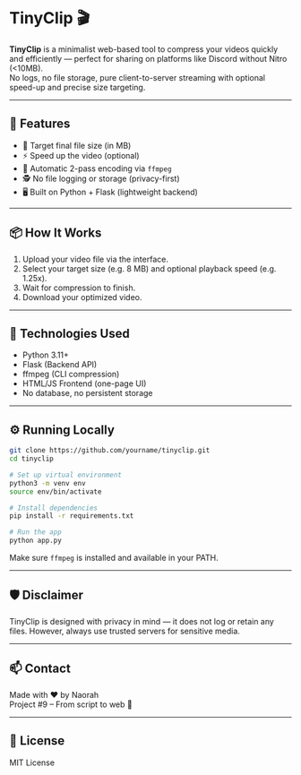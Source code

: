 # TinyClip 🎬

**TinyClip** is a minimalist web-based tool to compress your videos quickly and efficiently — perfect for sharing on platforms like Discord without Nitro (<10MB).  
No logs, no file storage, pure client-to-server streaming with optional speed-up and precise size targeting.

---

## 🚀 Features

- 🎯 Target final file size (in MB)
- ⚡ Speed up the video (optional)
- 🧠 Automatic 2-pass encoding via `ffmpeg`
- 🕵️ No file logging or storage (privacy-first)
- 🖥️ Built on Python + Flask (lightweight backend)

---

## 📦 How It Works

1. Upload your video file via the interface.
2. Select your target size (e.g. 8 MB) and optional playback speed (e.g. 1.25x).
3. Wait for compression to finish.
4. Download your optimized video.

---

## 🧪 Technologies Used

- Python 3.11+
- Flask (Backend API)
- ffmpeg (CLI compression)
- HTML/JS Frontend (one-page UI)
- No database, no persistent storage

---

## ⚙️ Running Locally

```bash
git clone https://github.com/yourname/tinyclip.git
cd tinyclip

# Set up virtual environment
python3 -m venv env
source env/bin/activate

# Install dependencies
pip install -r requirements.txt

# Run the app
python app.py
```

Make sure `ffmpeg` is installed and available in your PATH.

---

## 🛡️ Disclaimer

TinyClip is designed with privacy in mind — it does not log or retain any files. However, always use trusted servers for sensitive media.

---

## 📫 Contact

Made with ❤️ by Naorah  
Project #9 – From script to web 🧩

---

## 📃 License

MIT License